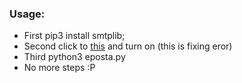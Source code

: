 ### Usage: 

- First pip3 install smtplib;
- Second click to [this](https://www.google.com/settings/security/lesssecureapps) and turn on (this is fixing eror)
- Third python3 eposta.py
- No more steps :P
